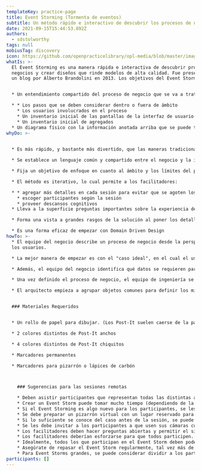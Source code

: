```yaml
---
templateKey: practice-page
title: Event Storming (Tormenta de eventos)
subtitle: Un método rápido e interactivo de descubrir los procesos de negocio.
date: 2021-09-15T15:44:53.892Z
authors:
  - sdstolworthy
tags: null
mobiusTag: discovery
icon: https://github.com/openpracticelibrary/opl-media/blob/master/images/Needs%20an%20Image.png?raw=true
whatIs: >-
  El Event Storming es una manera rápida e interactiva de descubrir procesos de
  negocios y crear diseños que rinde modelos de alta calidad. Fue presentado en
  un blog por Alberto Brandolini en 2013. Los objetivos del Event Storming son:


  * Un entendimiento compartido del proceso de negocio que se va a tratar durante el proyecto. Eso incluye:

  * * Los pasos que se deben considerar dentro o fuera de ámbito
    * Los usuarios involucrados en el proceso
    * Un inventario inicial de las pantallas de la interfaz de usuario
    * Un inventario inicial de agregados
  * Un diagrama físico con la información anotada arriba que se puede transferir a un formato digital
whyDo: >-
  

  * Es más rápido, y bastante más divertido, que las maneras tradicionales de hacer modelos de procesos. Te vas a sorprender con lo mucho que puedes lograr en tan corto tiempo.

  * Se establece un lenguaje común y compartido entre el negocio y la ingeniería

  * Fija un objetivo de enfoque en cuanto al ámbito y los límites del proyecto.

  * El método es iterativo, lo cual permite a los facilitadores:

  * * agregar más detalles en cada sesión para evitar que se agoten los participantes
    * escoger participantes según la sesión
    * proveer descansos cognitivos
  * Lleva a la superficie preguntas importantes sobre la experiencia del usuario al inicio del proceso de ideación

  * Forma una vista a grandes rasgos de la solución al poner los detalles de implementación en el contexto del proceso de negocio.

  * Es una forma eficaz de empezar con Domain Driven Design
howTo: >-
  * El equipo del negocio describe un proceso de negocio desde la perspectiva de
  los usuarios.

  * La mejor manera de empezar es con el "caso ideal", en el cual el usuario logra su objetivo.

  * Además, el equipo del negocio identifica qué datos se requieren para que ese caso se pueda lograr.

  * Una vez definido el proceso de negocio, el equipo de ingeniería se une al equipo del negocio para proveer detalles adicionales en la forma de Eventos, Datos, e Interfaces de Usuario. Eso establece una comprensión compartida de lo que se requiere.

  * El arquitecto empieza a agrupar objetos comunes para definir los microservicios que se tienen que desarrollar


  ### Materiales Requeridos


  * Un rollo de papel para dibujar. (Los Post-It suelen caerse de la pared sin el papel.)

  * 2 colores distintos de Post-It anchos

  * 4 colores distintos de Post-It chiquitos

  * Marcadores permanentes

  * Marcadores para pizarrón o lápices de carbón



    ### Sugerencias para las sesiones remotas

    * Deben asistir participantes que representan todas las distintas áreas de experiencia. Sin embargo, considera limitar el número total de participantes, ya que si demasiada gente asiste a una sesión remota, se puede impedir la comunicación eficaz.
    * Crear un Event Storm puede tomar mucho tiempo (dependiendo de la complejidad del caso). Se deben planear varias sesiones remotas con descansos durante cada sesión. Se debe comunicar a los participantes que se van a tomar varios descansos.
    * Si el Event Storming es algo nuevo para los participantes, se les debe proveer recursos de referencias (tal como esta página) y ejemplos de Event Storms completados. Se puede llevar a cabo una sesión para presentar el proceso del Event Storm.
    * Se debe preparar un pizarrón virtual con un lugar reservado para llevar a cabo el Event Storm. Se puede fijar al pizarrón virtual un ejemplo de un Event Storm completado para que los participantes puedan visualizar el objetivo de su trabajo.
    * Si lo suficiente se conoce del caso antes de la sesión, se puede preparar un bosquejo de antemano para ahorrar tiempo y proveer un esqueleto como punto de comienzo. Eso también puede ayudar a los participantes que no tengan experiencia con el Event Storm a ubicarse. Se puede explicar que el bosquejo es sólo un comienzo, y cualquier cosa se puede cambiar durante la sesión.
    * Se les debe invitar a los participantes a que usen sus cámaras cuando sea posible. El uso de cámaras por parte de los participantes hace que la comunicación entre todos sea más fácil y más natural. Se requiere participación activa de todos para sacar el mayor beneficio del Event Storm.
    * Los facilitadores deben hacer preguntas abiertas y permitir el silencio para alentar a todos a participar.
    * Los facilitadores deberían esforzarse para que todos participen. Es fácil para los participantes de una sesión remota de Event Storming perder el enfoque. Es probable que el facilitador tenga que fomentar el diálogo.
    * Idealmente, todos los que participan en el Event Storm deben poder interactuar con el pizarrón virtual. Sin embargo, si el Event Storm es nuevo para los participantes, los facilitadores pueden demostrar a los participantes la interacción entre sí.
    * Asegúrate de repasar el Event Storm regularmente, tal vez más de lo normal, para que todos puedan comprender y tener la oportunidad de contribuir.
    * Para Event Storms grandes, se puede considerar dividir a los participantes en grupos distintos en los cuales se puede trabajar en distintas partes del Event Storm. Hay que reunirse como un grupo entero de forma regular para ponerse al tanto del progreso de cada grupo. Además, los grupos deben tomar turnos y considerar áreas diferentes del Event Storm.
participants: []
---
```

